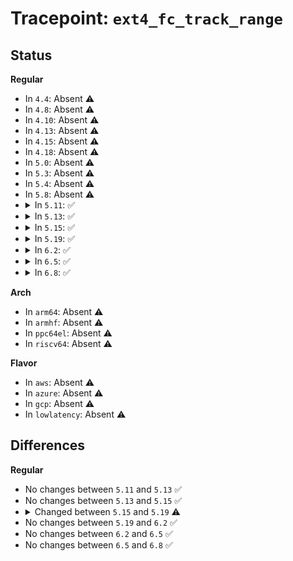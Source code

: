 # Tracepoint: <code>ext4_fc_track_range</code>

## Status
<b>Regular</b>
<ul>
<li>
In <code>4.4</code>: Absent ⚠️
</li>
<li>
In <code>4.8</code>: Absent ⚠️
</li>
<li>
In <code>4.10</code>: Absent ⚠️
</li>
<li>
In <code>4.13</code>: Absent ⚠️
</li>
<li>
In <code>4.15</code>: Absent ⚠️
</li>
<li>
In <code>4.18</code>: Absent ⚠️
</li>
<li>
In <code>5.0</code>: Absent ⚠️
</li>
<li>
In <code>5.3</code>: Absent ⚠️
</li>
<li>
In <code>5.4</code>: Absent ⚠️
</li>
<li>
In <code>5.8</code>: Absent ⚠️
</li>
<li>
<details>
<summary>In <code>5.11</code>: ✅</summary>

Event:

```c
struct trace_event_raw_ext4_fc_track_range {
    struct trace_entry ent;
    dev_t dev;
    int ino;
    long int start;
    long int end;
    int error;
    char __data[0];
};
```
Function:

```c
void trace_event_raw_event_ext4_fc_track_range(void *__data, struct inode *inode, long int start, long int end, int ret);
```
</details>
</li>
<li>
<details>
<summary>In <code>5.13</code>: ✅</summary>

Event:

```c
struct trace_event_raw_ext4_fc_track_range {
    struct trace_entry ent;
    dev_t dev;
    int ino;
    long int start;
    long int end;
    int error;
    char __data[0];
};
```
Function:

```c
void trace_event_raw_event_ext4_fc_track_range(void *__data, struct inode *inode, long int start, long int end, int ret);
```
</details>
</li>
<li>
<details>
<summary>In <code>5.15</code>: ✅</summary>

Event:

```c
struct trace_event_raw_ext4_fc_track_range {
    struct trace_entry ent;
    dev_t dev;
    int ino;
    long int start;
    long int end;
    int error;
    char __data[0];
};
```
Function:

```c
void trace_event_raw_event_ext4_fc_track_range(void *__data, struct inode *inode, long int start, long int end, int ret);
```
</details>
</li>
<li>
<details>
<summary>In <code>5.19</code>: ✅</summary>

Event:

```c
struct trace_event_raw_ext4_fc_track_range {
    struct trace_entry ent;
    dev_t dev;
    tid_t t_tid;
    ino_t i_ino;
    tid_t i_sync_tid;
    long int start;
    long int end;
    int error;
    char __data[0];
};
```
Function:

```c
void trace_event_raw_event_ext4_fc_track_range(void *__data, handle_t *handle, struct inode *inode, long int start, long int end, int ret);
```
</details>
</li>
<li>
<details>
<summary>In <code>6.2</code>: ✅</summary>

Event:

```c
struct trace_event_raw_ext4_fc_track_range {
    struct trace_entry ent;
    dev_t dev;
    tid_t t_tid;
    ino_t i_ino;
    tid_t i_sync_tid;
    long int start;
    long int end;
    int error;
    char __data[0];
};
```
Function:

```c
void trace_event_raw_event_ext4_fc_track_range(void *__data, handle_t *handle, struct inode *inode, long int start, long int end, int ret);
```
</details>
</li>
<li>
<details>
<summary>In <code>6.5</code>: ✅</summary>

Event:

```c
struct trace_event_raw_ext4_fc_track_range {
    struct trace_entry ent;
    dev_t dev;
    tid_t t_tid;
    ino_t i_ino;
    tid_t i_sync_tid;
    long int start;
    long int end;
    int error;
    char __data[0];
};
```
Function:

```c
void trace_event_raw_event_ext4_fc_track_range(void *__data, handle_t *handle, struct inode *inode, long int start, long int end, int ret);
```
</details>
</li>
<li>
<details>
<summary>In <code>6.8</code>: ✅</summary>

Event:

```c
struct trace_event_raw_ext4_fc_track_range {
    struct trace_entry ent;
    dev_t dev;
    tid_t t_tid;
    ino_t i_ino;
    tid_t i_sync_tid;
    long int start;
    long int end;
    int error;
    char __data[0];
};
```
Function:

```c
void trace_event_raw_event_ext4_fc_track_range(void *__data, handle_t *handle, struct inode *inode, long int start, long int end, int ret);
```
</details>
</li>
</ul>
<b>Arch</b>
<ul>
<li>
In <code>arm64</code>: Absent ⚠️
</li>
<li>
In <code>armhf</code>: Absent ⚠️
</li>
<li>
In <code>ppc64el</code>: Absent ⚠️
</li>
<li>
In <code>riscv64</code>: Absent ⚠️
</li>
</ul>
<b>Flavor</b>
<ul>
<li>
In <code>aws</code>: Absent ⚠️
</li>
<li>
In <code>azure</code>: Absent ⚠️
</li>
<li>
In <code>gcp</code>: Absent ⚠️
</li>
<li>
In <code>lowlatency</code>: Absent ⚠️
</li>
</ul>

## Differences
<b>Regular</b>
<ul>
<li>
No changes between <code>5.11</code> and <code>5.13</code> ✅
</li>
<li>
No changes between <code>5.13</code> and <code>5.15</code> ✅
</li>
<li>
<details>
<summary>Changed between <code>5.15</code> and <code>5.19</code> ⚠️</summary>
<ul>
<li>
<b>Event changed. </b>
</li>
<li>
<b>Field added. </b>
<code>tid_t t_tid</code>
</li>
<li>
<b>Field added. </b>
<code>ino_t i_ino</code>
</li>
<li>
<b>Field added. </b>
<code>tid_t i_sync_tid</code>
</li>
<li>
<b>Field removed. </b>
<code>int ino</code>
</li>
<li>
<b>Func changed. </b>
</li>
<li>
<b>Param added. </b>
<code>handle_t *handle</code>
</li>
<li>
<b>Param reordered. </b>
<code>__data, inode, start, end, ret</code> ➡️ <code>__data, handle, inode, start, end, ret</code>
</li>
</ul>
</details>
</li>
<li>
No changes between <code>5.19</code> and <code>6.2</code> ✅
</li>
<li>
No changes between <code>6.2</code> and <code>6.5</code> ✅
</li>
<li>
No changes between <code>6.5</code> and <code>6.8</code> ✅
</li>
</ul>
